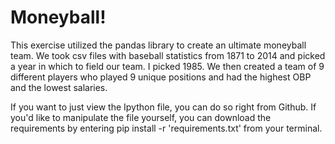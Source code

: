 # Moneyball!

This exercise utilized the pandas library to create an ultimate moneyball team.
We took csv files with baseball statistics from 1871 to 2014 and picked a year
in which to field our team. I picked 1985. We then created a team of 9 different
players who played 9 unique positions and had the highest OBP and the lowest
salaries.

If you want to just view the Ipython file, you can do so right from Github.
If you'd like to manipulate the file yourself, you can download the requirements
by entering pip install -r 'requirements.txt' from your terminal. 
